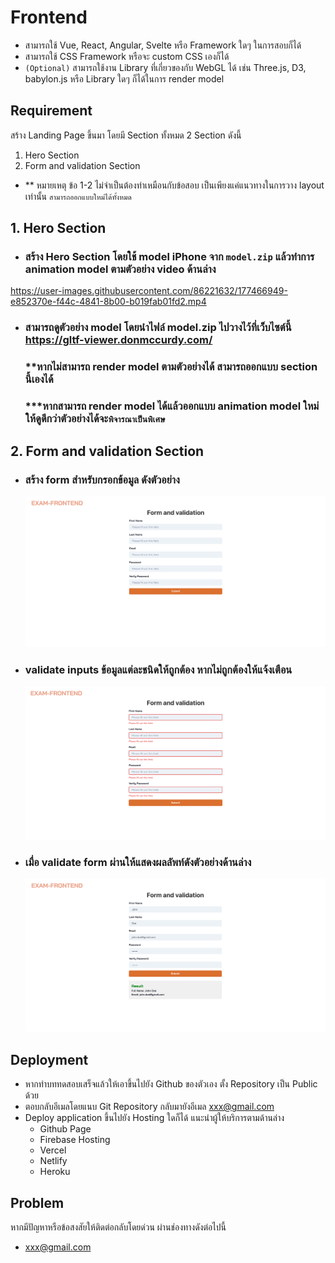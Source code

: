 # Frontend
- สามารถใช้ Vue, React, Angular, Svelte หรือ Framework ใดๆ ในการสอบก็ได้
- สามารถใช้ CSS Framework หรือจะ custom CSS เองก็ได้
- `(Optional)` สามารถใช้งาน Library ที่เกี่ยวของกับ WebGL ได้ เช่น Three.js, D3, babylon.js หรือ Library ใดๆ ก็ได้ในการ render model

## Requirement

สร้าง Landing Page ขึ้นมา โดยมี Section ทั้งหมด 2 Section ดังนี้
1. Hero Section
2. Form and validation Section
- ** หมายเหตุ  ข้อ 1-2 ไม่จำเป็นต้องทำเหมือนกับข้อสอบ เป็นเพียงแค่แนวทางในการวาง layout เท่านั้น ```สามารถออกแบบใหม่ได้ทั้งหมด```
 
## 1. Hero Section
- ### สร้าง Hero Section โดยใช้ model iPhone จาก `model.zip` แล้วทำการ animation model ตามตัวอย่าง video ด้านล่าง


https://user-images.githubusercontent.com/86221632/177466949-e852370e-f44c-4841-8b00-b019fab01fd2.mp4

- ### สามารถดูตัวอย่าง model โดยนำไฟล์ model.zip ไปวางไว้ที่เว็บไซต์นี้ https://gltf-viewer.donmccurdy.com/
  ### **หากไม่สามารถ render model ตามตัวอย่างได้ สามารถออกแบบ section นี้เองได้
  ### ***หากสามารถ render model ได้แล้วออกแบบ animation model ใหม่ให้ดูดีกว่าตัวอย่างได้จะ`พิจารณาเป็นพิเศษ`

## 2. Form and validation Section
- ### สร้าง form สำหรับกรอกข้อมูล ดังตัวอย่าง
  ![form validate 1](./images/form-validate-1.png)
- ### validate inputs ข้อมูลแต่ละชนิดให้ถูกต้อง หากไม่ถูกต้องให้แจ้งเตือน
  ![form validate 2](./images/form-validate-2.png)
- ### เมื่อ validate form ผ่านให้แสดงผลลัพท์ดังตัวอย่างด้านล่าง
  ![form validate 3](./images/form-validate-3.png)
## Deployment
- หากทำบททดสอบเสร็จแล้วให้เอาขึ้นไปยัง Github ของตัวเอง ตั้ง Repository เป็น Public ด้วย
- ตอบกลับอีเมลโดยแนบ Git Repository กลับมายังอีเมล <xxx@gmail.com>
- Deploy application ขึ้นไปยัง Hosting ใดก็ได้ แนะนำผู้ให้บริการตามด้านล่าง
  - Github Page
  - Firebase Hosting
  - Vercel
  - Netlify
  - Heroku

## Problem
หากมีปัญหาหรือข้อสงสัยให้ติดต่อกลับโดยด่วน ผ่านช่องทางดังต่อไปนี้
- <xxx@gmail.com>
